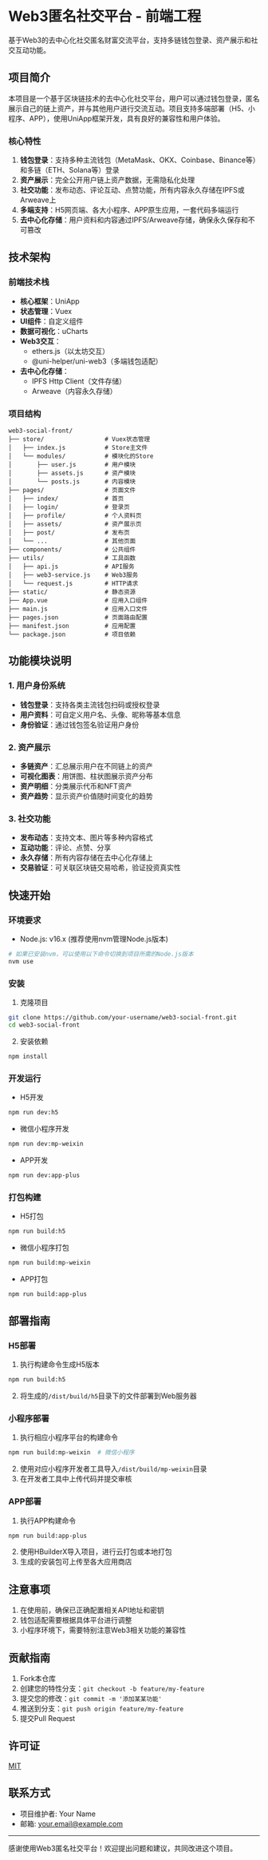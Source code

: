 # Web3匿名社交平台 - 前端工程

基于Web3的去中心化社交匿名财富交流平台，支持多链钱包登录、资产展示和社交互动功能。

## 项目简介

本项目是一个基于区块链技术的去中心化社交平台，用户可以通过钱包登录，匿名展示自己的链上资产，并与其他用户进行交流互动。项目支持多端部署（H5、小程序、APP），使用UniApp框架开发，具有良好的兼容性和用户体验。

### 核心特性

1. **钱包登录**：支持多种主流钱包（MetaMask、OKX、Coinbase、Binance等）和多链（ETH、Solana等）登录
2. **资产展示**：完全公开用户链上资产数据，无需隐私化处理
3. **社交功能**：发布动态、评论互动、点赞功能，所有内容永久存储在IPFS或Arweave上
4. **多端支持**：H5网页端、各大小程序、APP原生应用，一套代码多端运行
5. **去中心化存储**：用户资料和内容通过IPFS/Arweave存储，确保永久保存和不可篡改

## 技术架构

### 前端技术栈

- **核心框架**：UniApp
- **状态管理**：Vuex
- **UI组件**：自定义组件
- **数据可视化**：uCharts
- **Web3交互**：
  - ethers.js（以太坊交互）
  - @uni-helper/uni-web3（多端钱包适配）
- **去中心化存储**：
  - IPFS Http Client（文件存储）
  - Arweave（内容永久存储）

### 项目结构

```
web3-social-front/
├── store/                 # Vuex状态管理
│   ├── index.js           # Store主文件
│   └── modules/           # 模块化的Store
│       ├── user.js        # 用户模块
│       ├── assets.js      # 资产模块
│       └── posts.js       # 内容模块
├── pages/                 # 页面文件
│   ├── index/             # 首页
│   ├── login/             # 登录页
│   ├── profile/           # 个人资料页
│   ├── assets/            # 资产展示页
│   ├── post/              # 发布页
│   └── ...                # 其他页面
├── components/            # 公共组件
├── utils/                 # 工具函数
│   ├── api.js             # API服务
│   ├── web3-service.js    # Web3服务
│   └── request.js         # HTTP请求
├── static/                # 静态资源
├── App.vue                # 应用入口组件
├── main.js                # 应用入口文件
├── pages.json             # 页面路由配置
├── manifest.json          # 应用配置
└── package.json           # 项目依赖
```

## 功能模块说明

### 1. 用户身份系统

- **钱包登录**：支持各类主流钱包扫码或授权登录
- **用户资料**：可自定义用户名、头像、昵称等基本信息
- **身份验证**：通过钱包签名验证用户身份

### 2. 资产展示

- **多链资产**：汇总展示用户在不同链上的资产
- **可视化图表**：用饼图、柱状图展示资产分布
- **资产明细**：分类展示代币和NFT资产
- **资产趋势**：显示资产价值随时间变化的趋势

### 3. 社交功能

- **发布动态**：支持文本、图片等多种内容格式
- **互动功能**：评论、点赞、分享
- **永久存储**：所有内容存储在去中心化存储上
- **交易验证**：可关联区块链交易哈希，验证投资真实性

## 快速开始

### 环境要求

- Node.js: v16.x (推荐使用nvm管理Node.js版本)
```bash
# 如果已安装nvm，可以使用以下命令切换到项目所需的Node.js版本
nvm use
```

### 安装

1. 克隆项目
```bash
git clone https://github.com/your-username/web3-social-front.git
cd web3-social-front
```

2. 安装依赖
```bash
npm install
```

### 开发运行

- H5开发
```bash
npm run dev:h5
```

- 微信小程序开发
```bash
npm run dev:mp-weixin
```

- APP开发
```bash
npm run dev:app-plus
```

### 打包构建

- H5打包
```bash
npm run build:h5
```

- 微信小程序打包
```bash
npm run build:mp-weixin
```

- APP打包
```bash
npm run build:app-plus
```

## 部署指南

### H5部署

1. 执行构建命令生成H5版本
```bash
npm run build:h5
```

2. 将生成的`/dist/build/h5`目录下的文件部署到Web服务器

### 小程序部署

1. 执行相应小程序平台的构建命令
```bash
npm run build:mp-weixin  # 微信小程序
```

2. 使用对应小程序开发者工具导入`/dist/build/mp-weixin`目录
3. 在开发者工具中上传代码并提交审核

### APP部署

1. 执行APP构建命令
```bash
npm run build:app-plus
```

2. 使用HBuilderX导入项目，进行云打包或本地打包
3. 生成的安装包可上传至各大应用商店

## 注意事项

1. 在使用前，确保已正确配置相关API地址和密钥
2. 钱包适配需要根据具体平台进行调整
3. 小程序环境下，需要特别注意Web3相关功能的兼容性

## 贡献指南

1. Fork本仓库
2. 创建您的特性分支：`git checkout -b feature/my-feature`
3. 提交您的修改：`git commit -m '添加某某功能'`
4. 推送到分支：`git push origin feature/my-feature`
5. 提交Pull Request

## 许可证

[MIT](LICENSE)

## 联系方式

- 项目维护者: Your Name
- 邮箱: your.email@example.com

---

感谢使用Web3匿名社交平台！欢迎提出问题和建议，共同改进这个项目。
